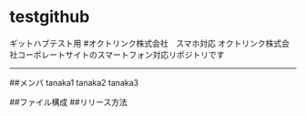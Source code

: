 # testgithub
ギットハブテスト用
#オクトリンク株式会社　スマホ対応
オクトリンク株式会社コーポレートサイトのスマートフォン対応リポジトリです


---

##メンバ
tanaka1
tanaka2
tanaka3

##ファイル構成
##リリース方法